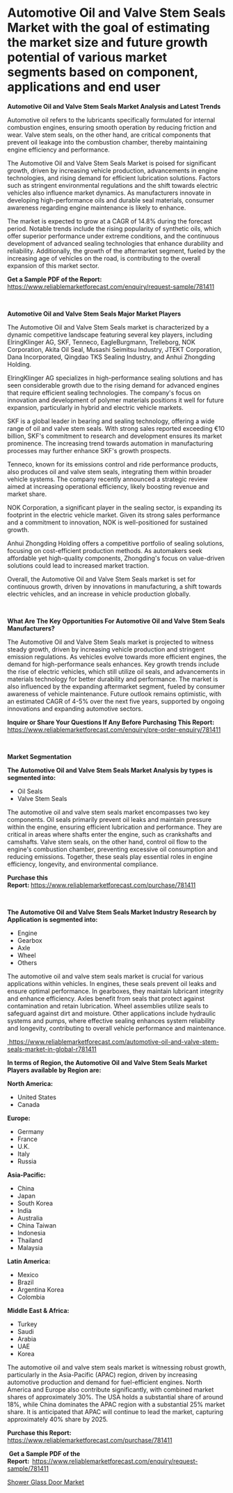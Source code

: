 <p><h1>Automotive Oil and Valve Stem Seals Market with the goal of estimating the market size and future growth potential of various market segments based on component, applications and end user</h1></p><p><strong>Automotive Oil and Valve Stem Seals Market Analysis and Latest Trends</strong></p>
<p><p>Automotive oil refers to the lubricants specifically formulated for internal combustion engines, ensuring smooth operation by reducing friction and wear. Valve stem seals, on the other hand, are critical components that prevent oil leakage into the combustion chamber, thereby maintaining engine efficiency and performance. </p><p>The Automotive Oil and Valve Stem Seals Market is poised for significant growth, driven by increasing vehicle production, advancements in engine technologies, and rising demand for efficient lubrication solutions. Factors such as stringent environmental regulations and the shift towards electric vehicles also influence market dynamics. As manufacturers innovate in developing high-performance oils and durable seal materials, consumer awareness regarding engine maintenance is likely to enhance.</p><p>The market is expected to grow at a CAGR of 14.8% during the forecast period. Notable trends include the rising popularity of synthetic oils, which offer superior performance under extreme conditions, and the continuous development of advanced sealing technologies that enhance durability and reliability. Additionally, the growth of the aftermarket segment, fueled by the increasing age of vehicles on the road, is contributing to the overall expansion of this market sector.</p></p>
<p><strong>Get a Sample PDF of the Report:&nbsp;</strong> <a href="https://www.reliablemarketforecast.com/enquiry/request-sample/781411?utm_campaign=3310&utm_medium=2&utm_source=Github&utm_content=ia&utm_term=26032025&utm_id=automotive-oil-and-valve-stem-seals">https://www.reliablemarketforecast.com/enquiry/request-sample/781411</a></p>
<p>&nbsp;</p>
<p><strong>Automotive Oil and Valve Stem Seals Major Market Players</strong></p>
<p><p>The Automotive Oil and Valve Stem Seals market is characterized by a dynamic competitive landscape featuring several key players, including ElringKlinger AG, SKF, Tenneco, EagleBurgmann, Trelleborg, NOK Corporation, Akita Oil Seal, Musashi Seimitsu Industry, JTEKT Corporation, Dana Incorporated, Qingdao TKS Sealing Industry, and Anhui Zhongding Holding.</p><p>ElringKlinger AG specializes in high-performance sealing solutions and has seen considerable growth due to the rising demand for advanced engines that require efficient sealing technologies. The company's focus on innovation and development of polymer materials positions it well for future expansion, particularly in hybrid and electric vehicle markets.</p><p>SKF is a global leader in bearing and sealing technology, offering a wide range of oil and valve stem seals. With strong sales reported exceeding €10 billion, SKF's commitment to research and development ensures its market prominence. The increasing trend towards automation in manufacturing processes may further enhance SKF's growth prospects.</p><p>Tenneco, known for its emissions control and ride performance products, also produces oil and valve stem seals, integrating them within broader vehicle systems. The company recently announced a strategic review aimed at increasing operational efficiency, likely boosting revenue and market share.</p><p>NOK Corporation, a significant player in the sealing sector, is expanding its footprint in the electric vehicle market. Given its strong sales performance and a commitment to innovation, NOK is well-positioned for sustained growth.</p><p>Anhui Zhongding Holding offers a competitive portfolio of sealing solutions, focusing on cost-efficient production methods. As automakers seek affordable yet high-quality components, Zhongding's focus on value-driven solutions could lead to increased market traction.</p><p>Overall, the Automotive Oil and Valve Stem Seals market is set for continuous growth, driven by innovations in manufacturing, a shift towards electric vehicles, and an increase in vehicle production globally.</p></p>
<p>&nbsp;</p>
<p><strong>What Are The Key Opportunities For Automotive Oil and Valve Stem Seals Manufacturers?</strong></p>
<p><p>The Automotive Oil and Valve Stem Seals market is projected to witness steady growth, driven by increasing vehicle production and stringent emission regulations. As vehicles evolve towards more efficient engines, the demand for high-performance seals enhances. Key growth trends include the rise of electric vehicles, which still utilize oil seals, and advancements in materials technology for better durability and performance. The market is also influenced by the expanding aftermarket segment, fueled by consumer awareness of vehicle maintenance. Future outlook remains optimistic, with an estimated CAGR of 4-5% over the next five years, supported by ongoing innovations and expanding automotive sectors.</p></p>
<p><strong>Inquire or Share Your Questions If Any Before Purchasing This Report:</strong> <a href="https://www.reliablemarketforecast.com/enquiry/pre-order-enquiry/781411?utm_campaign=3310&utm_medium=2&utm_source=Github&utm_content=ia&utm_term=26032025&utm_id=automotive-oil-and-valve-stem-seals">https://www.reliablemarketforecast.com/enquiry/pre-order-enquiry/781411</a></p>
<p>&nbsp;</p>
<p><strong>Market Segmentation</strong></p>
<p><strong>The Automotive Oil and Valve Stem Seals Market Analysis by types is segmented into:</strong></p>
<p><ul><li>Oil Seals</li><li>Valve Stem Seals</li></ul></p>
<p><p>The automotive oil and valve stem seals market encompasses two key components. Oil seals primarily prevent oil leaks and maintain pressure within the engine, ensuring efficient lubrication and performance. They are critical in areas where shafts enter the engine, such as crankshafts and camshafts. Valve stem seals, on the other hand, control oil flow to the engine's combustion chamber, preventing excessive oil consumption and reducing emissions. Together, these seals play essential roles in engine efficiency, longevity, and environmental compliance.</p></p>
<p><strong>Purchase this Report:&nbsp;</strong><a href="https://www.reliablemarketforecast.com/purchase/781411?utm_campaign=3310&utm_medium=2&utm_source=Github&utm_content=ia&utm_term=26032025&utm_id=automotive-oil-and-valve-stem-seals">https://www.reliablemarketforecast.com/purchase/781411</a></p>
<p>&nbsp;</p>
<p><strong>The Automotive Oil and Valve Stem Seals Market Industry Research by Application is segmented into:</strong></p>
<p><ul><li>Engine</li><li>Gearbox</li><li>Axle</li><li>Wheel</li><li>Others</li></ul></p>
<p><p>The automotive oil and valve stem seals market is crucial for various applications within vehicles. In engines, these seals prevent oil leaks and ensure optimal performance. In gearboxes, they maintain lubricant integrity and enhance efficiency. Axles benefit from seals that protect against contamination and retain lubrication. Wheel assemblies utilize seals to safeguard against dirt and moisture. Other applications include hydraulic systems and pumps, where effective sealing enhances system reliability and longevity, contributing to overall vehicle performance and maintenance.</p></p>
<p><a href="https://www.reliablemarketforecast.com/automotive-oil-and-valve-stem-seals-market-in-global-r781411?utm_campaign=3310&utm_medium=2&utm_source=Github&utm_content=ia&utm_term=26032025&utm_id=automotive-oil-and-valve-stem-seals">&nbsp;https://www.reliablemarketforecast.com/automotive-oil-and-valve-stem-seals-market-in-global-r781411</a></p>
<p><strong>In terms of Region, the Automotive Oil and Valve Stem Seals Market Players available by Region are:</strong></p>
<p>
    <p> <strong> North America: </strong>
        <ul>
            <li>United States</li>
            <li>Canada</li>
        </ul>
        </p> 
    <p> <strong> Europe: </strong>
        <ul>
            <li>Germany</li>
            <li>France</li>
            <li>U.K.</li>
            <li>Italy</li>
            <li>Russia</li>
        </ul>
        </p> 
    <p> <strong> Asia-Pacific: </strong>
        <ul>
            <li>China</li>
            <li>Japan</li>
            <li>South Korea</li>
            <li>India</li>
            <li>Australia</li>
            <li>China Taiwan</li>
            <li>Indonesia</li>
            <li>Thailand</li>
            <li>Malaysia</li>
        </ul>
        </p> 
    <p> <strong> Latin America: </strong>
        <ul>
            <li>Mexico</li>
            <li>Brazil</li>
            <li>Argentina Korea</li>
            <li>Colombia</li>
        </ul>
        </p> 
    <p> <strong> Middle East & Africa: </strong>
        <ul>
            <li>Turkey</li>
            <li>Saudi</li>
            <li>Arabia</li>
            <li>UAE</li>
            <li>Korea</li>
        </ul>
    </p>
    </p>
<p><p>The automotive oil and valve stem seals market is witnessing robust growth, particularly in the Asia-Pacific (APAC) region, driven by increasing automotive production and demand for fuel-efficient engines. North America and Europe also contribute significantly, with combined market shares of approximately 30%. The USA holds a substantial share of around 18%, while China dominates the APAC region with a substantial 25% market share. It is anticipated that APAC will continue to lead the market, capturing approximately 40% share by 2025.</p></p>
<p><strong>Purchase this Report: </strong><a href="https://www.reliablemarketforecast.com/purchase/781411?utm_campaign=3310&utm_medium=2&utm_source=Github&utm_content=ia&utm_term=26032025&utm_id=automotive-oil-and-valve-stem-seals">https://www.reliablemarketforecast.com/purchase/781411</a></p>
<p>&nbsp;<strong>Get a Sample PDF of the Report:&nbsp;&nbsp;</strong><a href="https://www.reliablemarketforecast.com/enquiry/request-sample/781411?utm_campaign=3310&utm_medium=2&utm_source=Github&utm_content=ia&utm_term=26032025&utm_id=automotive-oil-and-valve-stem-seals">https://www.reliablemarketforecast.com/enquiry/request-sample/781411</a></p>
<p><strong></strong></p>
<p><p><a href="https://github.com/alejnaouare/Market-Research-Report-List-1/blob/main/shower-glass-door-market.md?utm_campaign=3310&utm_medium=2&utm_source=Github&utm_content=ia&utm_term=26032025&utm_id=automotive-oil-and-valve-stem-seals">Shower Glass Door Market</a></p></p>